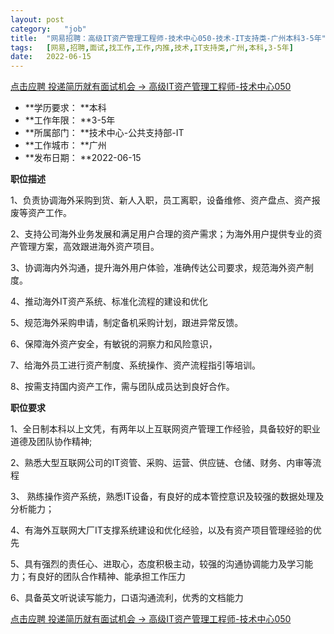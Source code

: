 ```yaml
---
layout:	post
category:	"job"
title:	"网易招聘：高级IT资产管理工程师-技术中心050-技术-IT支持类-广州本科3-5年"
tags:	[网易,招聘,面试,找工作,工作,内推,技术,IT支持类,广州,本科,3-5年]
date:	2022-06-15
---
```


[点击应聘 投递简历就有面试机会 ->  高级IT资产管理工程师-技术中心050](http://mobile.bole.netease.com/bole/boleDetail?id=40733&employeeId=346f03c3cda5f04c&key=all)



- **学历要求： **本科
- **工作年限： **3-5年
- **所属部门： **技术中心-公共支持部-IT
- **工作城市： **广州
- **发布日期： **2022-06-15



**职位描述**

1、负责协调海外采购到货、新人入职，员工离职，设备维修、资产盘点、资产报废等资产工作。

2、支持公司海外业务发展和满足用户合理的资产需求；为海外用户提供专业的资产管理方案，高效跟进海外资产项目。

3、协调海内外沟通，提升海外用户体验，准确传达公司要求，规范海外资产制度。

4、推动海外IT资产系统、标准化流程的建设和优化

5、规范海外采购申请，制定备机采购计划，跟进异常反馈。

6、保障海外资产安全，有敏锐的洞察力和风险意识，

7、给海外员工进行资产制度、系统操作、资产流程指引等培训。

8、按需支持国内资产工作，需与团队成员达到良好合作。



**职位要求**

1、全日制本科以上文凭，有两年以上互联网资产管理工作经验，具备较好的职业道德及团队协作精神;

2、熟悉大型互联网公司的IT资管、采购、运营、供应链、仓储、财务、内审等流程

3、 熟练操作资产系统，熟悉IT设备，有良好的成本管控意识及较强的数据处理及分析能力；

4、有海外互联网大厂IT支撑系统建设和优化经验，以及有资产项目管理经验的优先

5、具有强烈的责任心、进取心，态度积极主动，较强的沟通协调能力及学习能力；有良好的团队合作精神、能承担工作压力

6、具备英文听说读写能力，口语沟通流利，优秀的文档能力



[点击应聘 投递简历就有面试机会 ->  高级IT资产管理工程师-技术中心050](http://mobile.bole.netease.com/bole/boleDetail?id=40733&employeeId=346f03c3cda5f04c&key=all)